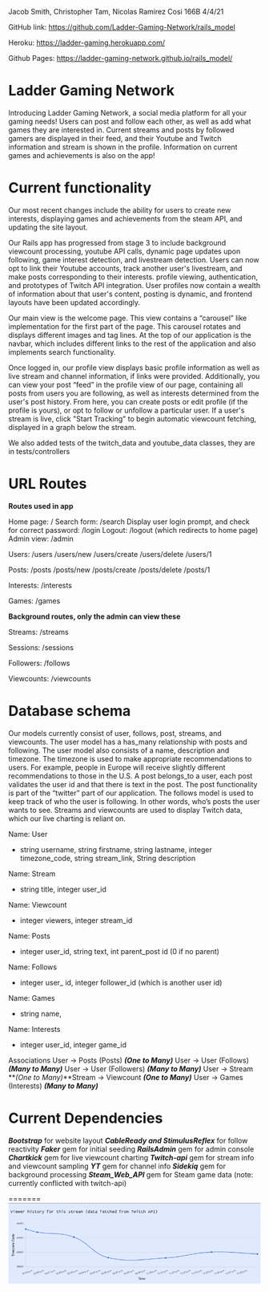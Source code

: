 Jacob Smith, Christopher Tam, Nicolas Ramirez
Cosi 166B
4/4/21

GitHub link: https://github.com/Ladder-Gaming-Network/rails_model

Heroku: https://ladder-gaming.herokuapp.com/

Github Pages:  https://ladder-gaming-network.github.io/rails_model/

# **Ladder Gaming Network**

Introducing Ladder Gaming Network, a social media platform for all your gaming needs! Users can post and follow each other, as well as add what games they are interested in. Current streams and posts by followed gamers are displayed in their feed, and their Youtube and Twitch information and stream is shown in the profile. Information on current games and achievements is also on the app! 

# Current functionality

Our most recent changes include the ability for users to create new interests, displaying games and achievements from the steam API, and  updating the site layout.

Our Rails app has progressed from stage 3 to include background viewcount processing, youtube API calls, dynamic page updates upon following, game interest detection, and livestream detection. Users can now opt to link their Youtube accounts, track another user's livestream, and make posts corresponding to their interests. profile viewing, authentication, and prototypes of Twitch API integration. User profiles now contain a wealth of information about that user's content, posting is dynamic, and frontend layouts have been updated accordingly.

Our main view is the welcome page. This view contains a “carousel” like implementation for the first part of the page. This carousel rotates and displays different images and tag lines. At the top of our application is the navbar, which includes different links to the rest of the application and also implements search functionality.

Once logged in, our profile view displays basic profile information as well as live stream and channel information, if links were provided. Additionally, you can view your post “feed” in the profile view of our page, containing all posts from users you are following, as well as interests determined from the user's post history. From here, you can create posts or edit profile (if the profile is yours), or opt to follow or unfollow a particular user. If a user's stream is live, click "Start Tracking" to begin automatic viewcount fetching, displayed in a graph below the stream.

We also added tests of the twitch_data and youtube_data classes, they are in tests/controllers


# URL Routes

**Routes used in app**

Home page: /
Search form: /search
Display user login prompt, and check for correct password: /login
Logout: /logout (which redirects to home page)
Admin view: /admin

Users: /users
/users/new
/users/create
/users/delete
/users/1

Posts: /posts
/posts/new
/posts/create
/posts/delete
/posts/1



Interests: /interests

Games: /games



**Background routes, only the admin can view these**

Streams: /streams

Sessions: /sessions

Followers: /follows

Viewcounts: /viewcounts

# Database schema

Our models currently consist of user, follows, post, streams, and viewcounts. The user model has a has_many relationship with posts and following. The user model also consists of a name, description and timezone. The timezone is used to make appropriate recommendations to users. For example, people in Europe will receive slightly different recommendations to those in the U.S. A post belongs_to a user, each post validates the user id and that there is text in the post. The post functionality is part of the “twitter” part of our application. The follows model is used to keep track of who the user is following. In other words, who’s posts the user wants to see. Streams and viewcounts are used to display Twitch data, which our live charting is reliant on.

Name: User

- string username, string firstname, string lastname, integer timezone_code, string stream_link, String description

Name: Stream

- string title, integer user_id

Name: Viewcount

- integer viewers, integer stream_id

Name: Posts

- integer user_id, string text, int parent_post id (0 if no parent)

Name: Follows

- integer user_ id, integer follower_id (which is another user id)

Name: Games

- string name, 

Name: Interests

- integer user_id, integer game_id

Associations
User -> Posts (Posts) **_(One to Many)_**
User -> User (Follows) **_(Many to Many)_**
User -> User (Followers) **_(Many to Many)_**
User -> Stream **_(One to Many)_**Stream -> Viewcount **_(One to Many)_**
User -> Games (Interests) **_(Many to Many)_**

# Current Dependencies

**_Bootstrap_** for website layout
**_CableReady and StimulusReflex_** for follow reactivity
**_Faker_** gem for initial seeding
**_RailsAdmin_** gem for admin console
**_Chartkick_** gem for live viewcount charting
**_Twitch-api_** gem for stream info and viewcount sampling
**_YT_** gem for channel info
**_Sidekiq_** gem for background processing
**_Steam_Web_API_** gem for Steam game data (note: currently conflicted with twitch-api)

=======
![chart_example](images/chart_example.png)
